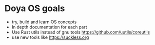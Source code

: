 # Doya OS goals

* try, build and learn OS concepts
* In depth documentation for each part
* Use Rust utils instead of gnu tools https://github.com/uutils/coreutils
* use new tools like https://suckless.org
